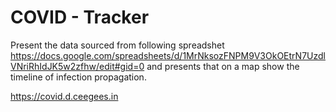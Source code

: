 # COVID - Tracker

Present the data sourced from following spreadshet 
https://docs.google.com/spreadsheets/d/1MrNksozFNPM9V3OkOEtrN7UzdlVNriRhIdJK5w2zfhw/edit#gid=0
and presents that on a map show the timeline of infection propagation.

https://covid.d.ceegees.in

